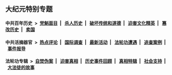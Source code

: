 ## 大纪元特别专题

#### 中共百年历史 &nbsp;>&nbsp; [党魁面目](indexes/nf1176107/README.md?04020430) &nbsp;| &nbsp; [杀人历史](indexes/nf1176106/README.md?04020430) &nbsp;| &nbsp; [破坏传统和道德](indexes/nf1176106/README.md?04020430) &nbsp;| &nbsp; [迫害文化精英](indexes/nf1176111/README.md?04020430) &nbsp;| &nbsp; [篡改历史](indexes/nf1176115/README.md?04020430) &nbsp;| &nbsp; [卖国](indexes/nf1176117/README.md?04020430) 

#### 中共活摘器官 &nbsp;>&nbsp; [热点评论](indexes/nf5879/README.md?04020430) &nbsp;| &nbsp; [国际调查](indexes/nf5947/README.md?04020430) &nbsp;| &nbsp; [最新活动](indexes/nf5883/README.md?04020430) &nbsp;| &nbsp; [法轮功遭遇](indexes/nf5881/README.md?04020430) &nbsp;| &nbsp; [追查案例](indexes/nf5880/README.md?04020430) &nbsp;| &nbsp; [事件报导](indexes/nf5877/README.md?04020430) 

#### 法轮功专辑 &nbsp;>&nbsp; [自焚伪案](indexes/nf5562/README.md?04020430) &nbsp;| &nbsp; [迫害真相](indexes/nf4379/README.md?04020430) &nbsp;| &nbsp; [历史事件回顾](indexes/nf5793/README.md?04020430) &nbsp;| &nbsp; [真相特辑](indexes/nf4389/README.md?04020430) &nbsp;| &nbsp; [社会支持](indexes/nf4386/README.md?04020430) &nbsp;| &nbsp; [大法徒的故事](indexes/nf1147481/README.md?04020430) 

